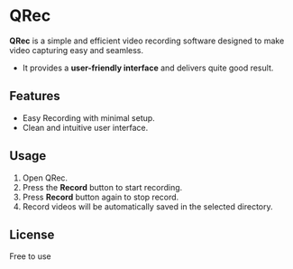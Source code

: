 # QRec
**QRec** is a simple and efficient video recording software designed to make video capturing easy and seamless.
- It provides a **user-friendly interface** and delivers quite good result.

## Features
- Easy Recording with minimal setup.
- Clean and intuitive user interface.

## Usage
1. Open QRec.
2. Press the **Record** button to start recording.
3. Press **Record** button again to stop record.
4. Record videos will be automatically saved in the selected directory.

## License
Free to use
